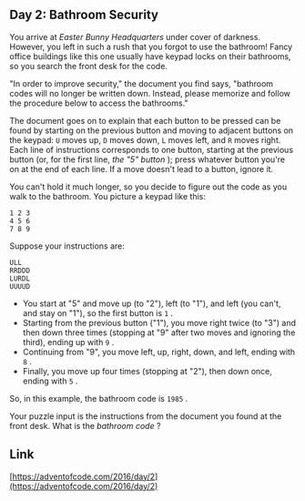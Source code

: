 ## Day 2: Bathroom Security

You arrive at _Easter Bunny Headquarters_ under cover of darkness. However, you left in such a rush that you forgot to use the bathroom! Fancy office buildings like this one usually have keypad locks on their bathrooms, so you search the front desk for the code.

"In order to improve security," the document you find says, "bathroom codes will no longer be written down. Instead, please memorize and follow the procedure below to access the bathrooms."

The document goes on to explain that each button to be pressed can be found by starting on the previous button and moving to adjacent buttons on the keypad: `U` moves up, `D` moves down, `L` moves left, and `R` moves right. Each line of instructions corresponds to one button, starting at the previous button (or, for the first line, _the "5" button_ ); press whatever button you're on at the end of each line. If a move doesn't lead to a button, ignore it.

You can't hold it much longer, so you decide to figure out the code as you walk to the bathroom. You picture a keypad like this:

    1 2 3
    4 5 6
    7 8 9

Suppose your instructions are:

    ULL
    RRDDD
    LURDL
    UUUUD

- You start at "5" and move up (to "2"), left (to "1"), and left (you can't, and stay on "1"), so the first button is `1` .
- Starting from the previous button ("1"), you move right twice (to "3") and then down three times (stopping at "9" after two moves and ignoring the third), ending up with `9` .
- Continuing from "9", you move left, up, right, down, and left, ending with `8` .
- Finally, you move up four times (stopping at "2"), then down once, ending with `5` .

So, in this example, the bathroom code is `1985` .

Your puzzle input is the instructions from the document you found at the front desk. What is the _bathroom code_ ?

## Link

[https://adventofcode.com/2016/day/2](https://adventofcode.com/2016/day/2)
